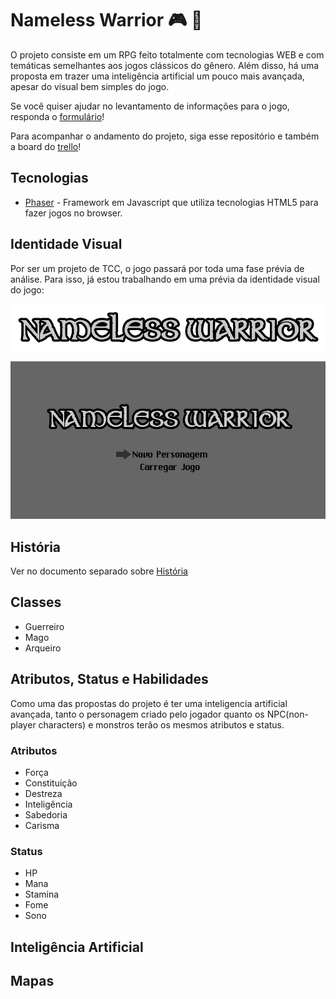 # Nameless Warrior :video_game: :european_castle:

O projeto consiste em um RPG feito totalmente com tecnologias WEB e com temáticas semelhantes aos jogos clássicos do gênero. Além disso, há uma proposta em trazer uma inteligência artificial um pouco mais avançada, apesar do visual bem simples do jogo.

Se você quiser ajudar no levantamento de informações para o jogo, responda o [formulário](http://goo.gl/forms/6TgY9Ag6F3)!

Para acompanhar o andamento do projeto, siga esse repositório e também a board do [trello](https://trello.com/b/PuE28a1W)!

## Tecnologias

* [Phaser](http://phaser.io) - Framework em Javascript que utiliza tecnologias HTML5 para fazer jogos no browser.

## Identidade Visual

Por ser um projeto de TCC, o jogo passará por toda uma fase prévia de análise. Para isso, já estou trabalhando em uma prévia da identidade visual do jogo:

![Logo](images/logo.png)

![Splash Screen](images/startscreen.png)

## História

Ver no documento separado sobre [História](docs/history.md)

## Classes
	
* Guerreiro
* Mago
* Arqueiro

## Atributos, Status e Habilidades
	
Como uma das propostas do projeto é ter uma inteligencia artificial avançada, tanto o personagem criado pelo jogador quanto os NPC(non-player characters) e monstros terão os mesmos atributos e status.

### Atributos		

* Força
* Constituição
* Destreza
* Inteligência
* Sabedoria
* Carisma

### Status

* HP
* Mana
* Stamina
* Fome
* Sono

## Inteligência Artificial

## Mapas 
